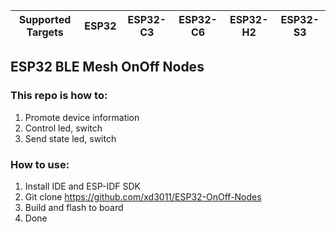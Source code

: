 | Supported Targets | ESP32 | ESP32-C3 | ESP32-C6 | ESP32-H2 | ESP32-S3 |
| ----------------- | ----- | -------- | -------- | -------- | -------- |

## ESP32 BLE Mesh OnOff Nodes

### This repo is how to:

1. Promote device information
2. Control led, switch
3. Send state led, switch

### How to use:

1. Install IDE and ESP-IDF SDK
2. Git clone https://github.com/xd3011/ESP32-OnOff-Nodes
3. Build and flash to board
4. Done
